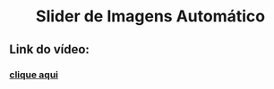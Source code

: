 <h1 align="center">Slider de Imagens Automático</h1>

## Link do vídeo:
<a href=""><h3>clique aqui</h3></a>
